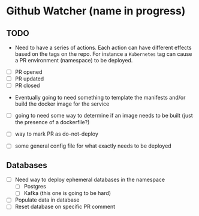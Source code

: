# Github Watcher (name in progress)

## TODO
* Need to have a series of actions. Each action can have different effects based on the tags on the repo. For instance a `Kubernetes` tag can cause a PR environment (namespace) to be deployed.
- [ ] PR opened
- [ ] PR updated
- [ ] PR closed

* Eventually going to need something to template the manifests and/or build the docker image for the service
- [ ] going to need some way to determine if an image needs to be built (just the presence of a dockerfile?)

- [ ] way to mark PR as do-not-deploy
- [ ] some general config file for what exactly needs to be deployed

## Databases
- [ ] Need way to deploy ephemeral databases in the namespace
  - [ ] Postgres
  - [ ] Kafka (this one is going to be hard)
- [ ] Populate data in database
- [ ] Reset database on specific PR comment
